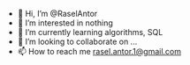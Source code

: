 - 👋 Hi, I’m @RaselAntor
- 👀 I’m interested in nothing
- 🌱 I’m currently learning algorithms, SQL
- 💞️ I’m looking to collaborate on ...
- 📫 How to reach me rasel.antor.1@gmail.com

<!---
RaselAntor/RaselAntor is a ✨ special ✨ repository because its `README.md` (this file) appears on your GitHub profile.
You can click the Preview link to take a look at your changes.
--->
